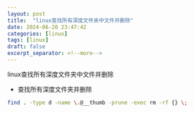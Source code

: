 ```yaml
---
layout: post
title:  "linux查找所有深度文件夹中文件并删除"
date: 2024-06-20 23:47:42
categories: [linux]
tags: [linux]
draft: false
excerpt_separator: <!--more-->
---
```

linux查找所有深度文件夹中文件并删除
<!--more-->

* 查找所有深度文件夹并删除
```bash
find . -type d -name \.@__thumb -prune -exec rm -rf {} \;
```